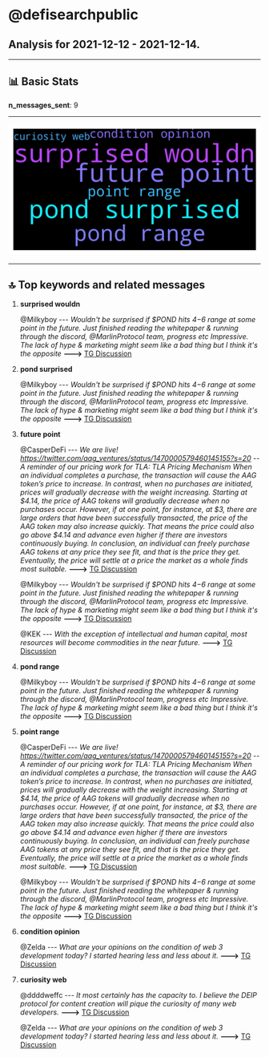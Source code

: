 # **@defisearchpublic**
 ## Analysis for **2021-12-12** - **2021-12-14**.

---

## 📊 **Basic Stats**

**n_messages_sent**: 9

---
![wordcloud](defisearchpublic_2Days_wordcloud.png)

---


## 🔝 **Top keywords and related messages**

1. **surprised wouldn**

    @Milkyboy --- *Wouldn't be surprised if $POND hits $4-$6 range at some point in the future.  Just finished reading the whitepaper & running through the discord, @MarlinProtocol team, progress etc Impressive.  The lack of hype & marketing might seem like a bad thing but I think it's the opposite* **--->** [TG Discussion](https://t.me/defisearchpublic/240201)

2. **pond surprised**

    @Milkyboy --- *Wouldn't be surprised if $POND hits $4-$6 range at some point in the future.  Just finished reading the whitepaper & running through the discord, @MarlinProtocol team, progress etc Impressive.  The lack of hype & marketing might seem like a bad thing but I think it's the opposite* **--->** [TG Discussion](https://t.me/defisearchpublic/240201)

3. **future point**

    @CasperDeFi --- *We are live!  https://twitter.com/aag_ventures/status/1470000579460145155?s=20  --  A reminder of our pricing work for TLA:  TLA Pricing Mechanism  When an individual completes a purchase, the transaction will cause the AAG token’s price to increase. In contrast, when no purchases are initiated, prices will gradually decrease with the weight increasing.  Starting at $4.14, the price of AAG tokens will gradually decrease when no purchases occur. However, if at one point, for instance, at $3, there are large orders that have been successfully transacted, the price of the AAG token may also increase quickly. That means the price could also go above $4.14 and advance even higher if there are investors continuously buying.  In conclusion, an individual can freely purchase AAG tokens at any price they see fit, and that is the price they get. Eventually, the price will settle at a price the market as a whole finds most suitable.* **--->** [TG Discussion](https://t.me/defisearchpublic/240171)

    @Milkyboy --- *Wouldn't be surprised if $POND hits $4-$6 range at some point in the future.  Just finished reading the whitepaper & running through the discord, @MarlinProtocol team, progress etc Impressive.  The lack of hype & marketing might seem like a bad thing but I think it's the opposite* **--->** [TG Discussion](https://t.me/defisearchpublic/240201)

    @KEK --- *With the exception of intellectual and human capital, most resources will become commodities in the near future.* **--->** [TG Discussion](https://t.me/defisearchpublic/240165)

4. **pond range**

    @Milkyboy --- *Wouldn't be surprised if $POND hits $4-$6 range at some point in the future.  Just finished reading the whitepaper & running through the discord, @MarlinProtocol team, progress etc Impressive.  The lack of hype & marketing might seem like a bad thing but I think it's the opposite* **--->** [TG Discussion](https://t.me/defisearchpublic/240201)

5. **point range**

    @CasperDeFi --- *We are live!  https://twitter.com/aag_ventures/status/1470000579460145155?s=20  --  A reminder of our pricing work for TLA:  TLA Pricing Mechanism  When an individual completes a purchase, the transaction will cause the AAG token’s price to increase. In contrast, when no purchases are initiated, prices will gradually decrease with the weight increasing.  Starting at $4.14, the price of AAG tokens will gradually decrease when no purchases occur. However, if at one point, for instance, at $3, there are large orders that have been successfully transacted, the price of the AAG token may also increase quickly. That means the price could also go above $4.14 and advance even higher if there are investors continuously buying.  In conclusion, an individual can freely purchase AAG tokens at any price they see fit, and that is the price they get. Eventually, the price will settle at a price the market as a whole finds most suitable.* **--->** [TG Discussion](https://t.me/defisearchpublic/240171)

    @Milkyboy --- *Wouldn't be surprised if $POND hits $4-$6 range at some point in the future.  Just finished reading the whitepaper & running through the discord, @MarlinProtocol team, progress etc Impressive.  The lack of hype & marketing might seem like a bad thing but I think it's the opposite* **--->** [TG Discussion](https://t.me/defisearchpublic/240201)

6. **condition opinion**

    @Zelda --- *What are your opinions on the condition of web 3 development today? I started hearing less and less about it.* **--->** [TG Discussion](https://t.me/defisearchpublic/240193)

7. **curiosity web**

    @ddddweffc --- *It most certainly has the capacity to. I believe the DEIP protocol for content creation will pique the curiosity of many web developers.* **--->** [TG Discussion](https://t.me/defisearchpublic/240194)

    @Zelda --- *What are your opinions on the condition of web 3 development today? I started hearing less and less about it.* **--->** [TG Discussion](https://t.me/defisearchpublic/240193)

